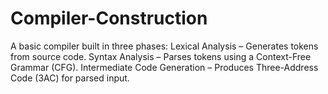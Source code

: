 # Compiler-Construction
A basic compiler built in three phases:  Lexical Analysis – Generates tokens from source code.  Syntax Analysis – Parses tokens using a Context-Free Grammar (CFG).  Intermediate Code Generation – Produces Three-Address Code (3AC) for parsed input.
